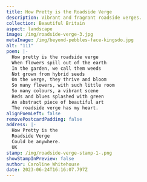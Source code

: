 ```yaml
---
title: How Pretty is the Roadside Verge
description: Vibrant and fragrant roadside verges.
collection: Beautiful Britain
aspect: landscape
image: /img/roadside-verge-3.jpg
metaImage: /img/beyond-pebbles-face-kingsdo.jpg
alt: "111"
poem: |-
  How pretty is the roadside verge
  When flowers spill out of the earth
  In the garden, we call them weeds
  Not grown from hybrid seeds
  On the verge, they thrive and bloom
  So many flowers, with such little room
  So many colours, a vibrant scene
  Reds and blues splashed with green
  An abstract piece of beautiful art
  The roadside verge has my heart.
alignPoemLeft: false
removePostcardPadding: false
address: |-
  How Pretty is the 
  Roadside Verge
  Could be anywhere.
  UK
stamp: /img/roadside-verge-stamp-1-.png
showStampInPreview: false
author: Caroline Whitehouse
date: 2023-06-24T16:16:07.797Z
---
```

